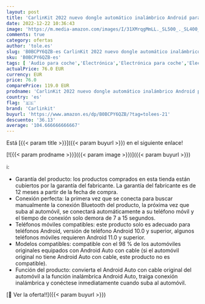 ```yaml
---
layout: post
title: 'CarlinKit 2022 nuevo dongle automático inalámbrico Android para coches Android con cable OEM  la versión 5.2 de Bluetooth proporciona una conexión estable'
date: 2022-12-22 10:36:43
image: 'https://m.media-amazon.com/images/I/31XMrqgMmLL._SL500_._SL400_.jpg'
comments: true
category: ofertas
author: 'tole.es'
slug: 'B0BCPY6QZB-es CarlinKit 2022 nuevo dongle automático inalámbrico Android...'
sku: 'B0BCPY6QZB-es'
tags: [ 'Audio para coche','Electrónica','Electrónica para coche','Electrónica para vehículos','Radios para coche','android','carlinkit','🇪🇸', ]
actualPrice: 76.0 EUR
currency: EUR
price: 76.0
comparePrice: 119.0 EUR
prodname: 'CarlinKit 2022 nuevo dongle automático inalámbrico Android para coches Android con cable OEM  la versión 5.2 de Bluetooth proporciona una conexión estable'
country: 'es'
flag: '🇪🇸'
brand: 'Carlinkit'
buyurl: 'https://www.amazon.es/dp/B0BCPY6QZB/?tag=tolees-21'
descuento: '36.13'
average: '104.666666666667'
---
```


Está [{{< param title >}}]({{< param buyurl >}}) en el siguiente enlace!

[![{{< param prodname >}}]({{< param image >}})]({{< param buyurl >}})

ℹ️:

- Garantía del producto: los productos comprados en esta tienda están cubiertos por la garantía del fabricante. La garantía del fabricante es de 12 meses a partir de la fecha de compra.
- Conexión perfecta: la primera vez que se conecta para buscar manualmente la conexión Bluetooth del producto, la próxima vez que suba al automóvil, se conectará automáticamente a su teléfono móvil y el tiempo de conexión solo demora de 7 a 15 segundos.
- Teléfonos móviles compatibles: este producto solo es adecuado para teléfonos Android, versión de teléfono Android 10.0 y superior, algunos teléfonos móviles requieren Android 11.0 y superior.
- Modelos compatibles: compatible con el 98 % de los automóviles originales equipados con Android Auto con cable (si el automóvil original no tiene Android Auto con cable, este producto no es compatible).
- Función del producto: convierta el Android Auto con cable original del automóvil a la función inalámbrica Android Auto, traiga conexión inalámbrica y conéctese inmediatamente cuando suba al automóvil.

[🛒 Ver la oferta!!]({{< param buyurl >}})
